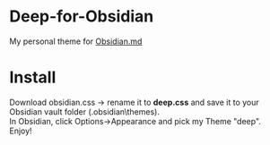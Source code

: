 # Deep-for-Obsidian
My personal theme for <a href="https://obsidian.md">Obsidian.md</a>

# Install
Download obsidian.css -> rename it to <b>deep.css</b> and save it to your Obsidian vault folder (.obsidian\themes).<br/>
In Obsidian, click Options->Appearance and pick my Theme "deep".<br/>
Enjoy!<br/>
